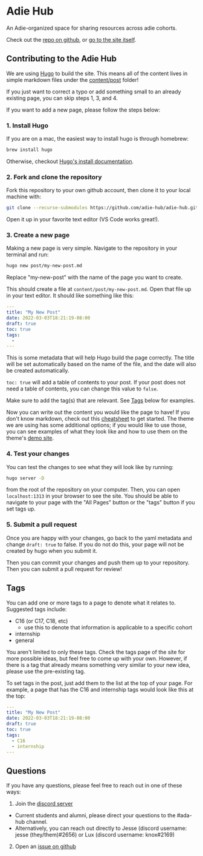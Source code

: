 # Adie Hub

An Adie-organized space for sharing resources across adie cohorts.

Check out the [repo on github](https://github.com/adie-hub/adie-hub.github.io), or [go to the site itself](https://adie-hub.github.io/).

## Contributing to the Adie Hub

We are using [Hugo](https://gohugo.io/) to build the site. This means all of the content lives in simple markdown files under the [content/post](https://github.com/adie-hub/adie-hub.github.io/tree/main/content/post) folder!

If you just want to correct a typo or add something small to an already existing page, you can skip steps 1, 3, and 4.

If you want to add a new page, please follow the steps below:

### 1. Install Hugo

If you are on a mac, the easiest way to install hugo is through homebrew:

```sh
brew install hugo
```

Otherwise, checkout [Hugo's install documentation](https://gohugo.io/getting-started/installing/).

### 2. Fork and clone the repository

Fork this repository to your own github account, then clone it to your local machine with:

```sh
git clone --recurse-submodules https://github.com/adie-hub/adie-hub.github.io.git
```

Open it up in your favorite text editor (VS Code works great!).

### 3. Create a new page

Making a new page is very simple. Navigate to the repository in your terminal and run:

```sh
hugo new post/my-new-post.md
```

Replace "my-new-post" with the name of the page you want to create.

This should create a file at `content/post/my-new-post.md`. Open that file up in your text editor. It should like something like this:

```yaml
---
title: "My New Post"
date: 2022-03-03T18:21:19-08:00
draft: true
toc: true
tags:
  -
---
```

This is some metadata that will help Hugo build the page correctly. The title will be set automatically based on the name of the file, and the date will also be created automatically.

`toc: true` will add a table of contents to your post. If your post does not need a table of contents, you can change this value to `false`.

Make sure to add the tag(s) that are relevant. See [Tags](#Tags) below for examples.

Now you can write out the content you would like the page to have! If you don't know markdown, check out this [cheatsheet](https://commonmark.org/help/) to get started.
The theme we are using has some additional options; if you would like to use those, you can see examples of what they look like and how to use them on the theme's [demo site](https://cupper-hugo-theme.netlify.app/cupper-shortcodes/).

### 4. Test your changes

You can test the changes to see what they will look like by running:

```sh
hugo server -D
```

from the root of the repository on your computer. Then, you can open `localhost:1313` in your browser to see the site. You should be able to navigate to your page with the "All Pages" button or the "tags" button if you set tags up.

### 5. Submit a pull request

Once you are happy with your changes, go back to the yaml metadata and change `draft: true` to false. If you do not do this, your page will not be created by hugo when you submit it.

Then you can commit your changes and push them up to your repository. Then you can submit a pull request for review!

## Tags

You can add one or more tags to a page to denote what it relates to.
Suggested tags include:

- C16 (or C17, C18, etc)
  - use this to denote that information is applicable to a specific cohort
- internship
- general

You aren't limited to only these tags. Check the tags page of the site for more possible ideas, but feel free to come up with your own. However, if there is a tag that already means something very similar to your new idea, please use the pre-existing tag.

To set tags in the post, just add them to the list at the top of your page. For example, a page that has the C16 and internship tags would look like this at the top:

```yaml
---
title: "My New Post"
date: 2022-03-03T18:21:19-08:00
draft: true
toc: true
tags:
  - C16
  - internship
---
```

## Questions

If you have any questions, please feel free to reach out in one of these ways:

1. Join the [discord server](https://discord.gg/U8qBJXn2GM)

- Current students and alumni, please direct your questions to the #ada-hub channel.
- Alternatively, you can reach out directly to Jesse (discord username: jesse (they/them)#2656) or Lux (discord username: knox#2169)

2. Open an [issue on github](https://github.com/adie-hub/adie-hub.github.io/issues)
